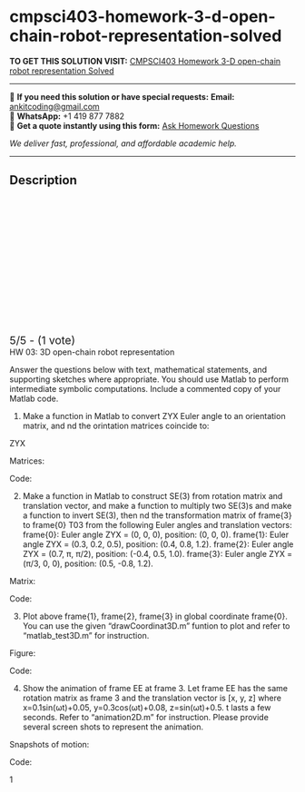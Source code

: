 # cmpsci403-homework-3-d-open-chain-robot-representation-solved
**TO GET THIS SOLUTION VISIT:** [CMPSCI403 Homework 3-D open-chain robot representation Solved](https://www.ankitcodinghub.com/product/cmpsci-403-introduction-to-robotics-perception-mechanics-dynamics-and-control-solved-2/)


---

📩 **If you need this solution or have special requests:** **Email:** ankitcoding@gmail.com  
📱 **WhatsApp:** +1 419 877 7882  
📄 **Get a quote instantly using this form:** [Ask Homework Questions](https://www.ankitcodinghub.com/services/ask-homework-questions/)

*We deliver fast, professional, and affordable academic help.*

---

<h2>Description</h2>



<div class="kk-star-ratings kksr-auto kksr-align-center kksr-valign-top" data-payload="{&quot;align&quot;:&quot;center&quot;,&quot;id&quot;:&quot;109276&quot;,&quot;slug&quot;:&quot;default&quot;,&quot;valign&quot;:&quot;top&quot;,&quot;ignore&quot;:&quot;&quot;,&quot;reference&quot;:&quot;auto&quot;,&quot;class&quot;:&quot;&quot;,&quot;count&quot;:&quot;1&quot;,&quot;legendonly&quot;:&quot;&quot;,&quot;readonly&quot;:&quot;&quot;,&quot;score&quot;:&quot;5&quot;,&quot;starsonly&quot;:&quot;&quot;,&quot;best&quot;:&quot;5&quot;,&quot;gap&quot;:&quot;4&quot;,&quot;greet&quot;:&quot;Rate this product&quot;,&quot;legend&quot;:&quot;5\/5 - (1 vote)&quot;,&quot;size&quot;:&quot;24&quot;,&quot;title&quot;:&quot;CMPSCI403 Homework 3-D open-chain robot representation Solved&quot;,&quot;width&quot;:&quot;138&quot;,&quot;_legend&quot;:&quot;{score}\/{best} - ({count} {votes})&quot;,&quot;font_factor&quot;:&quot;1.25&quot;}">

<div class="kksr-stars">

<div class="kksr-stars-inactive">
            <div class="kksr-star" data-star="1" style="padding-right: 4px">


<div class="kksr-icon" style="width: 24px; height: 24px;"></div>
        </div>
            <div class="kksr-star" data-star="2" style="padding-right: 4px">


<div class="kksr-icon" style="width: 24px; height: 24px;"></div>
        </div>
            <div class="kksr-star" data-star="3" style="padding-right: 4px">


<div class="kksr-icon" style="width: 24px; height: 24px;"></div>
        </div>
            <div class="kksr-star" data-star="4" style="padding-right: 4px">


<div class="kksr-icon" style="width: 24px; height: 24px;"></div>
        </div>
            <div class="kksr-star" data-star="5" style="padding-right: 4px">


<div class="kksr-icon" style="width: 24px; height: 24px;"></div>
        </div>
    </div>

<div class="kksr-stars-active" style="width: 138px;">
            <div class="kksr-star" style="padding-right: 4px">


<div class="kksr-icon" style="width: 24px; height: 24px;"></div>
        </div>
            <div class="kksr-star" style="padding-right: 4px">


<div class="kksr-icon" style="width: 24px; height: 24px;"></div>
        </div>
            <div class="kksr-star" style="padding-right: 4px">


<div class="kksr-icon" style="width: 24px; height: 24px;"></div>
        </div>
            <div class="kksr-star" style="padding-right: 4px">


<div class="kksr-icon" style="width: 24px; height: 24px;"></div>
        </div>
            <div class="kksr-star" style="padding-right: 4px">


<div class="kksr-icon" style="width: 24px; height: 24px;"></div>
        </div>
    </div>
</div>


<div class="kksr-legend" style="font-size: 19.2px;">
            5/5 - (1 vote)    </div>
    </div>
HW 03: 3D open-chain robot representation

Answer the questions below with text, mathematical statements, and supporting sketches where appropriate. You should use Matlab to perform intermediate symbolic computations. Include a commented copy of your Matlab code.

1. Make a function in Matlab to convert ZYX Euler angle to an orientation matrix, and nd the orintation matrices coincide to:

ZYX

Matrices:

Code:

2. Make a function in Matlab to construct SE(3) from rotation matrix and translation vector, and make a function to multiply two SE(3)s and make a function to invert SE(3), then nd the transformation matrix of frame{3} to frame{0} T03 from the following Euler angles and translation vectors: frame{0}: Euler angle ZYX = (0, 0, 0), position: (0, 0, 0). frame{1}: Euler angle ZYX = (0.3, 0.2, 0.5), position: (0.4, 0.8, 1.2). frame{2}: Euler angle ZYX = (0.7, π, π/2), position: (-0.4, 0.5, 1.0). frame{3}: Euler angle ZYX = (π/3, 0, 0), position: (0.5, -0.8, 1.2).

Matrix:

Code:

3. Plot above frame{1}, frame{2}, frame{3} in global coordinate frame{0}. You can use the given “drawCoordinat3D.m” funtion to plot and refer to “matlab_test3D.m” for instruction.

Figure:

Code:

4. Show the animation of frame EE at frame 3. Let frame EE has the same rotation matrix as frame 3 and the translation vector is [x, y, z] where x=0.1sin(ωt)+0.05, y=0.3cos(ωt)+0.08, z=sin(ωt)+0.5. t lasts a few seconds. Refer to “animation2D.m” for instruction. Please provide several screen shots to represent the animation.

Snapshots of motion:

Code:

1
